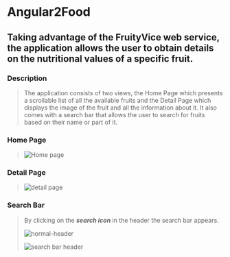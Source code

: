 # Angular2Food
## Taking advantage of the FruityVice web service, the application allows the user to obtain details on the nutritional values of a specific fruit.
### Description
> The application consists of two views, the Home Page which presents a scrollable list of all the available fruits and the Detail Page which displays the image of the fruit and all the information about it.
> It also comes with a search bar that allows the user to search for fruits based on their name or part of it.
### Home Page
>
> ![Home page](https://i.ibb.co/8DGrvjh/fruits-start.png)
### Detail Page
>
> ![detail page](https://i.ibb.co/56LhmgG/detail-page.png)
### Search Bar
> By clicking on the ***search icon*** in the header the search bar appears.
> 
> ![normal-header](https://i.ibb.co/5h2swHN/normal-header.png)
> 
> ![search bar header](https://i.ibb.co/qMz12Nq/search-bar-header.png)
